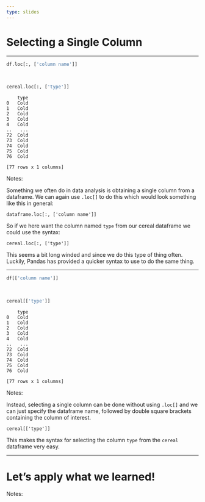 ```yaml
---
type: slides
---
```


# Selecting a Single Column

---

``` python
df.loc[:, ['column name']]
```

<br>

``` python
cereal.loc[:, ['type']]
```

```out
    type
0   Cold
1   Cold
2   Cold
3   Cold
4   Cold
..   ...
72  Cold
73  Cold
74  Cold
75  Cold
76  Cold

[77 rows x 1 columns]
```

Notes:

Something we often do in data analysis is obtaining a single column from
a dataframe. We can again use `.loc[]` to do this which would look
something like this in general:

`dataframe.loc[:, ['column name']]`

So if we here want the column named `type` from our cereal dataframe we
could use the syntax:

`cereal.loc[:, ['type']]`

This seems a bit long winded and since we do this type of thing often.
Luckily, Pandas has provided a quicker syntax to use to do the same
thing.

---

``` python
df[['column name']]
```

<br>

``` python
cereal[['type']]
```

```out
    type
0   Cold
1   Cold
2   Cold
3   Cold
4   Cold
..   ...
72  Cold
73  Cold
74  Cold
75  Cold
76  Cold

[77 rows x 1 columns]
```

Notes:

Instead, selecting a single column can be done without using `.loc[]`
and we can just specify the dataframe name, followed by double square
brackets containing the column of interest.

`cereal[['type']]`

This makes the syntax for selecting the column `type` from the `cereal`
dataframe very easy.

---

# Let’s apply what we learned\!

Notes: <br>
